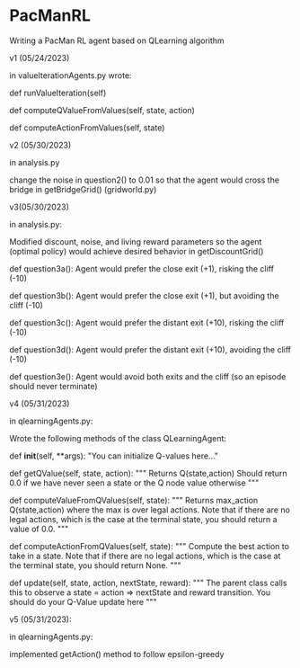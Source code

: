 # PacManRL
Writing a PacMan RL agent based on QLearning algorithm


v1 (05/24/2023)

in valueIterationAgents.py wrote:

def runValueIteration(self)

def computeQValueFromValues(self, state, action)

def computeActionFromValues(self, state)


v2 (05/30/2023)

in analysis.py

change the noise in question2() to 0.01 so that the agent would cross the bridge in getBridgeGrid() (gridworld.py)


v3(05/30/2023)

in analysis.py:

Modified discount, noise, and living reward parameters so the agent (optimal policy) would achieve desired behavior in getDiscountGrid()

def question3a(): Agent would prefer the close exit (+1), risking the cliff (-10)
 
def question3b(): Agent would prefer the close exit (+1), but avoiding the cliff (-10)

def question3c(): Agent would prefer the distant exit (+10), risking the cliff (-10)

def question3d(): Agent would prefer the distant exit (+10), avoiding the cliff (-10)

def question3e(): Agent would avoid both exits and the cliff (so an episode should never terminate)


v4 (05/31/2023)

in qlearningAgents.py:

Wrote the following methods of the class QLearningAgent:

def __init__(self, **args):
        "You can initialize Q-values here..."
    

def getQValue(self, state, action):
        """
          Returns Q(state,action)
          Should return 0.0 if we have never seen a state
          or the Q node value otherwise
        """
        
def computeValueFromQValues(self, state):
        """
          Returns max_action Q(state,action)
          where the max is over legal actions.  Note that if
          there are no legal actions, which is the case at the
          terminal state, you should return a value of 0.0.
        """
        
  def computeActionFromQValues(self, state):
       """
         Compute the best action to take in a state.  Note that if there
         are no legal actions, which is the case at the terminal state,
         you should return None.
       """
       
 def update(self, state, action, nextState, reward):
        """
          The parent class calls this to observe a
          state = action => nextState and reward transition.
          You should do your Q-Value update here
        """


v5 (05/31/2023):

in qlearningAgents.py:

implemented getAction() method to follow epsilon-greedy
